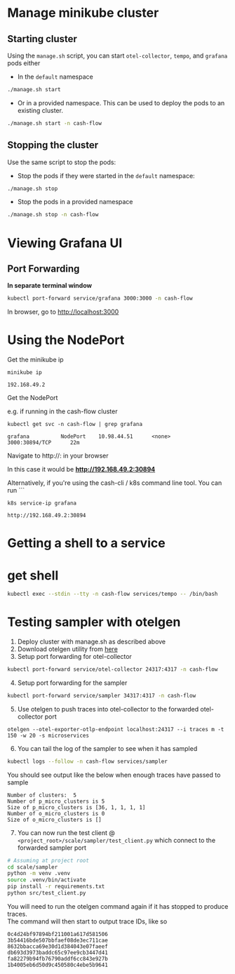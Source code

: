 # Manage minikube cluster

## Starting cluster

Using the `manage.sh` script, you can start `otel-collector`, `tempo`, and `grafana` pods either

- In the `default` namespace

```bash
./manage.sh start
```

- Or in a provided namespace.  This can be used to deploy the pods to an existing cluster.

```bash
./manage.sh start -n cash-flow
```

## Stopping the cluster

Use the same script to stop the pods:

- Stop the pods if they were started in the `default` namespace:

```bash
./manage.sh stop
```

- Stop the pods in a provided namespace

```bash
./manage.sh stop -n cash-flow
```

# Viewing Grafana UI

## Port Forwarding

**In separate terminal window**

```bash
kubectl port-forward service/grafana 3000:3000 -n cash-flow 
```

In browser, go to <http://localhost:3000>

# Using the NodePort

Get the minikube ip

```
minikube ip

192.168.49.2
```

Get the NodePort

e.g. if running in the cash-flow cluster

```
kubectl get svc -n cash-flow | grep grafana

grafana          NodePort    10.98.44.51      <none>        3000:30894/TCP      22m
```

Navigate to http://<minikube-ip>:<nodeport> in your browser

In this case it would be **<http://192.168.49.2:30894>**

Alternatively, if you're using the cash-cli / k8s command line tool.  You can run ```

```
k8s service-ip grafana

http://192.168.49.2:30894
```

# Getting a shell to a service

# get shell
```bash
kubectl exec --stdin --tty -n cash-flow services/tempo -- /bin/bash
```


# Testing sampler with otelgen

1. Deploy cluster with manage.sh as described above
2. Download otelgen utility from [here](https://github.com/krzko/otelgen/releases)
3. Setup port forwarding for otel-collector
```bash
kubectl port-forward service/otel-collector 24317:4317 -n cash-flow
```
4. Setup port forwarding for the sampler
```bash
kubectl port-forward service/sampler 34317:4317 -n cash-flow
```
5. Use otelgen to push traces into otel-collector to the forwarded otel-collector port
```
otelgen --otel-exporter-otlp-endpoint localhost:24317 --i traces m -t 150 -w 20 -s microservices
```
6. You can tail the log of the sampler to see when it has sampled
```bash
kubectl logs --follow -n cash-flow services/sampler
```
You should see output like the below when enough traces have passed to sample
```
Number of clusters:  5                               
Number of p_micro_clusters is 5                      
Size of p_micro_clusters is [36, 1, 1, 1, 1]         
Number of o_micro_clusters is 0                      
Size of o_micro_clusters is [] 
```
7. You can now run the test client @ `<project_root>/scale/sampler/test_client.py` which connect to the forwarded sampler port
```bash
# Assuming at project root
cd scale/sampler
python -m venv .venv
source .venv/bin/activate
pip install -r requirements.txt
python src/test_client.py
```
You will need to run the otelgen command again if it has stopped to produce traces.  
The command will then start to output trace IDs, like so
```
0c4d24bf97894bf211001a617d581506
3b54416bde507bbfaef08de3ec711cae
8632bbacca69e30d1d384043e07faeef
db693d3973baddc65c97ee9cb3447d41
fa82279b94fb76790addf6cc843e927b
1b4005eb6d50d9c450580c4ebe5b9641
```